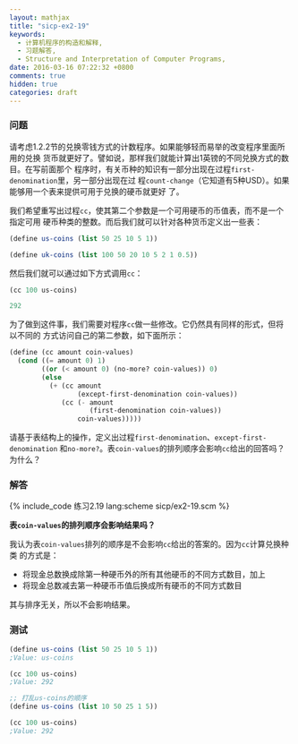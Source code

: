 ```yaml
---
layout: mathjax
title: "sicp-ex2-19"
keywords:
  - 计算机程序的构造和解释,
  - 习题解答,
  - Structure and Interpretation of Computer Programs,
date: 2016-03-16 07:22:32 +0800
comments: true
hidden: true
categories: draft
---
```


### 问题

请考虑1.2.2节的兑换零钱方式的计数程序。如果能够轻而易举的改变程序里面所用的兑换
货币就更好了。譬如说，那样我们就能计算出1英镑的不同兑换方式的数目。在写前面那个
程序时，有关币种的知识有一部分出现在过程`first-denomination`里，另一部分出现在过
程`count-change`（它知道有5种USD）。如果能够用一个表来提供可用于兑换的硬币就更好
了。

我们希望重写出过程`cc`，使其第二个参数是一个可用硬币的币值表，而不是一个指定可用
硬币种类的整数。而后我们就可以针对各种货币定义出一些表：

``` scheme
(define us-coins (list 50 25 10 5 1))

(define uk-coins (list 100 50 20 10 5 2 1 0.5))
```

然后我们就可以通过如下方式调用`cc`：

``` scheme
(cc 100 us-coins)

292
```

为了做到这件事，我们需要对程序`cc`做一些修改。它仍然具有同样的形式，但将以不同的
方式访问自己的第二参数，如下面所示：

``` scheme
(define (cc amount coin-values)
  (cond ((= amount 0) 1)
        ((or (< amount 0) (no-more? coin-values)) 0)
        (else
          (+ (cc amount
                 (except-first-denomination coin-values))
             (cc (- amount
                    (first-denomination coin-values))
                 coin-values)))))
```

请基于表结构上的操作，定义出过程`first-denomination`、`except-first-denomination`
和`no-more?`。表`coin-values`的排列顺序会影响`cc`给出的回答吗？为什么？

### 解答

{% include_code 练习2.19 lang:scheme sicp/ex2-19.scm %}

**表`coin-values`的排列顺序会影响结果吗？**

我认为表`coin-values`排列的顺序是不会影响`cc`给出的答案的。因为`cc`计算兑换种类
的方式是：

+ 将现金总数换成除第一种硬币外的所有其他硬币的不同方式数目，加上
+ 将现金总数减去第一种硬币币值后换成所有硬币的不同方式数目

其与排序无关，所以不会影响结果。

### 测试

``` scheme
(define us-coins (list 50 25 10 5 1))
;Value: us-coins

(cc 100 us-coins)
;Value: 292

;; 打乱us-coins的顺序
(define us-coins (list 10 50 25 1 5))

(cc 100 us-coins)
;Value: 292
```
